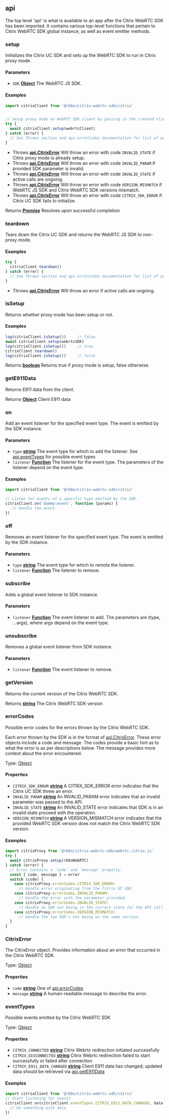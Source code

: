 <!-- Generated by documentation.js. Update this documentation by updating the source code. -->

## api

The top level 'api' is what is available to an app after the Citrix WebRTC SDK has been imported.
It contains various top-level functions that pertain to Citrix WebRTC SDK global instance, as well as event emitter methods.

### setup

Initializes the Citrix UC SDK and sets up the WebRTC SDK to run in Citrix proxy mode.

#### Parameters

*   `SDK` **[Object][1]** The WebRTC JS SDK.

#### Examples

```javascript
import citrixClient from '@rbbn/citrix-webrtc-sdk/citrix'


// Setup proxy mode on WebRTC SDK client by passing in the created client.
try {
  await citrixClient.setup(webrtcClient)
} catch (error) {
  // See Throws section and api.errorCodes documentation for list of possible errors.
}
```

*   Throws **[api.CitrixError][2]** Will throw an error with code `INVALID_STATE` if Citrix proxy mode is already setup.
*   Throws **[api.CitrixError][2]** Will throw an error with code `INVALID_PARAM` if provided SDK parameter is invalid.
*   Throws **[api.CitrixError][2]** Will throw an error with code `INVALID_STATE` if active calls are ongoing.
*   Throws **[api.CitrixError][2]** Will throw an error with code `VERSION_MISMATCH` if WebRTC JS SDK and Citrix WebRTC SDK versions mismatch.
*   Throws **[api.CitrixError][2]** Will throw an error with code `CITRIX_SDK_ERROR` if Citrix UC SDK fails to initialize.

Returns **[Promise][3]** Resolves upon successful completion

### teardown

Tears down the Citrix UC SDK and returns the WebRTC JS SDK to non-proxy mode.

#### Examples

```javascript
try {
  citrixClient.teardown()
} catch (error) {
  // See Throws section and api.errorCodes documentation for list of possible errors.
}
```

*   Throws **[api.CitrixError][2]** Will throw an error if active calls are ongoing.

### isSetup

Returns whether proxy mode has been setup or not.

#### Examples

```javascript
log(citrixClient.isSetup())     // false
await citrixClient.setup(webrtcSDK)
log(citrixClient.isSetup())     // true
citrixClient.teardown()
log(citrixClient.isSetup())     // false
```

Returns **[boolean][4]** Returns true if proxy mode is setup, false otherwise.

### getE911Data

Returns E911 data from the client.

Returns **[Object][1]** Client E911 data

### on

Add an event listener for the specified event type. The event is emitted by the SDK instance.

#### Parameters

*   `type` **[string][5]** The event type for which to add the listener. See [api.eventTypes][6] for possible event types
*   `listener` **[Function][7]** The listener for the event type. The parameters of the listener depend on the event type.

#### Examples

```javascript
import citrixClient from '@rbbn/citrix-webrtc-sdk/citrix'

// Listen for events of a specific type emitted by the SDK.
citrixClient.on('dummy:event', function (params) {
   // Handle the event.
})
```

### off

Removes an event listener for the specified event type. The event is emitted by the SDK instance.

#### Parameters

*   `type` **[string][5]** The event type for which to remote the listener.
*   `listener` **[Function][7]** The listener to remove.

### subscribe

Adds a global event listener to SDK instance.

#### Parameters

*   `listener` **[Function][7]** The event listener to add. The parameters are (type, ...args), where args depend on the event type.

### unsubscribe

Removes a global event listener from SDK instance.

#### Parameters

*   `listener` **[Function][7]** The event listener to remove.

### getVersion

Returns the current version of the Citrix WebRTC SDK.

Returns **[string][5]** The Citrix WebRTC SDK version

### errorCodes

Possible error codes for the errors thrown by the Citrix WebRTC SDK.

Each error thrown by the SDK is in the format of [api.CitrixError][8]. These error objects
include a code and message. The codes provide a basic hint as to what the error is as per descriptions below.
The message provides more context about the error encountered.

Type: [Object][1]

#### Properties

*   `CITRIX_SDK_ERROR` **[string][5]** A CITRIX_SDK_ERROR error indicates that the Citrix UC SDK threw an error.
*   `INVALID_PARAM` **[string][5]** An INVALID_PARAM error indicates that an invalid parameter was passed to the API.
*   `INVALID_STATE` **[string][5]** An INVALID_STATE error indicates that SDK is in an invalid state proceed with the operation.
*   `VERSION_MISMATCH` **[string][5]** A VERSION_MISMATCH error indicates that the provided WebRTC SDK version does not match the Citrix WebRTC SDK version.

#### Examples

```javascript
import citrixProxy from '@rbbn/citrix-webrtc-sdk/webrtc.citrix.js'
try {
  await citrixProxy.setup(rbbnWebRTC)
} catch (error) {
  // Error contains a `code` and `message` property.
  const { code, message } = error
  switch (code) {
    case citrixProxy.errorCodes.CITRIX_SDK_ERROR:
      // Handle error originating from the Citrix UC SDK.
    case citrixProxy.errorCodes.INVALID_PARAM:
      // Handle the error with the parameter provided.
    case citrixProxy.errorCodes.INVALID_STATE:
      // Handle an SDK not being in the correct state for the API call.
    case citrixProxy.errorCodes.VERSION_MISMATCH:
      // Handle the two SDK's not being on the same version.
  }
}
```

### CitrixError

The CitrixError object. Provides information about an error that occurred in the Citrix WebRTC SDK.

Type: [Object][1]

#### Properties

*   `code` **[string][5]** One of [api.errorCodes][9]
*   `message` **[string][5]** A human-readable message to describe the error.

### eventTypes

Possible events emitted by the Citrix WebRTC SDK

Type: [Object][1]

#### Properties

*   `CITRIX_CONNECTED` **[string][5]** Citrix Webrtc redirection initiated successfully
*   `CITRIX_DISCONNECTED` **[string][5]** Citrix Webrtc redirection failed to start successfully or failed after connection
*   `CITRIX_E911_DATA_CHANGED` **[string][5]** Client E911 data has changed; updated data should be retrieved via [api.getE911Data][10]

#### Examples

```javascript
import citrixClient from '@rbbn/citrix-webrtc-sdk/citrix'
// Start listening for events
citrixClient.on(citrixClient.eventTypes.CITRIX_E911_DATA_CHANGED, data => {
  // Do something with data
})
```

[1]: https://developer.mozilla.org/docs/Web/JavaScript/Reference/Global_Objects/Object

[2]: #apicitrixerror

[3]: https://developer.mozilla.org/docs/Web/JavaScript/Reference/Global_Objects/Promise

[4]: https://developer.mozilla.org/docs/Web/JavaScript/Reference/Global_Objects/Boolean

[5]: https://developer.mozilla.org/docs/Web/JavaScript/Reference/Global_Objects/String

[6]: #apieventtypes

[7]: https://developer.mozilla.org/docs/Web/JavaScript/Reference/Statements/function

[8]: #apicitrixerror

[9]: #apierrorcodes

[10]: #apigete911data
